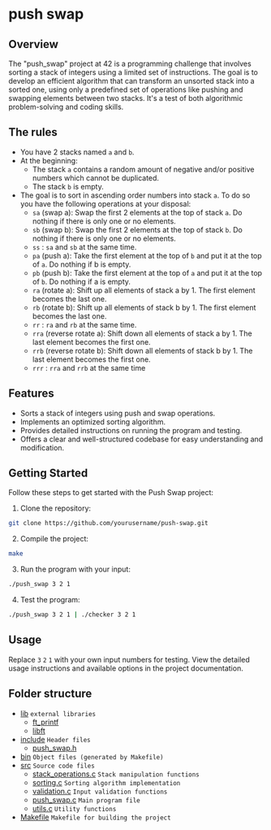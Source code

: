 # push swap

## Overview

The "push_swap" project at 42 is a programming challenge that involves sorting a stack of integers using a limited set of instructions. The goal is to develop an efficient algorithm that can transform an unsorted stack into a sorted one, using only a predefined set of operations like pushing and swapping elements between two stacks. It's a test of both algorithmic problem-solving and coding skills.

## The rules

- You have 2 stacks named `a` and `b`.
- At the beginning:
   - The stack `a` contains a random amount of negative and/or positive numbers
which cannot be duplicated.
   - The stack `b` is empty.
- The goal is to sort in ascending order numbers into stack `a`. To do so you have the
following operations at your disposal:
   - `sa` (swap a): Swap the first 2 elements at the top of stack `a`. Do nothing if there is only one or no elements.
   - `sb` (swap b): Swap the first 2 elements at the top of stack `b`. Do nothing if there is only one or no elements.
   - `ss` : `sa` and `sb` at the same time.
   - `pa` (push a): Take the first element at the top of `b` and put it at the top of `a`. Do nothing if b is empty.
   - `pb` (push b): Take the first element at the top of `a` and put it at the top of `b`. Do nothing if a is empty.
   - `ra` (rotate a): Shift up all elements of stack a by 1. The first element becomes the last one.
   - `rb` (rotate b): Shift up all elements of stack b by 1. The first element becomes the last one.
   - `rr` : `ra` and `rb` at the same time.
   - `rra` (reverse rotate a): Shift down all elements of stack a by 1. The last element becomes the first one.
   - `rrb` (reverse rotate b): Shift down all elements of stack b by 1. The last element becomes the first one.
   - `rrr` : `rra` and `rrb` at the same time

## Features

- Sorts a stack of integers using push and swap operations.
- Implements an optimized sorting algorithm.
- Provides detailed instructions on running the program and testing.
- Offers a clear and well-structured codebase for easy understanding and modification.

## Getting Started

Follow these steps to get started with the Push Swap project:

1. Clone the repository:

```bash
git clone https://github.com/yourusername/push-swap.git
```
2. Compile the project:

```bash
make
```

3. Run the program with your input:

```bash
./push_swap 3 2 1
```

4. Test the program:
```bash
./push_swap 3 2 1 | ./checker 3 2 1
````

##  Usage
Replace `3` `2` `1` with your own input numbers for testing.
View the detailed usage instructions and available options in the project documentation.

## Folder structure
 * [lib](./lib) `external libraries`
   * [ft_printf](./lib/ft_printf)
   * [libft](./lib/libft)
 * [include](./include) `Header files`
   * [push_swap.h](./include/push_swap.h)
 * [bin](./bin) `Object files (generated by Makefile)`
 * [src](./src) `Source code files` 
   * [stack_operations.c](./src/stack_operations.c) `Stack manipulation functions`
   * [sorting.c](./src/sorting_algorithm.c) `Sorting algorithm implementation`
   * [validation.c](./src/validation.c) `Input validation functions`
   * [push_swap.c](./src/push_swap.c) `Main program file`
   * [utils.c](./src/utils.c) `Utility functions`
 * [Makefile](./Makefile) `Makefile for building the project`

<!--
## Contributing
Contributions are welcome! If you'd like to contribute to the Push Swap project, please follow these guidelines:

1. Fork the repository.
2. Create a new branch: git checkout -b feature/your-feature-name.
3. Make your changes and commit them: git commit -m 'Add some feature'.
4. Push to your branch: git push origin feature/your-feature-name.
Create a pull request, describing your changes and their purpose.

-->
